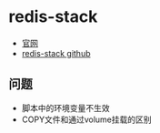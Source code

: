# redis-stack
- [官网](https://redis.io/docs/install/install-stack/docker/)
- [redis-stack github](https://github.com/redis-stack/redis-stack/blob/master/envs/dockers/dockerfile.tmpl)

## 问题
- 脚本中的环境变量不生效
- COPY文件和通过volume挂载的区别
